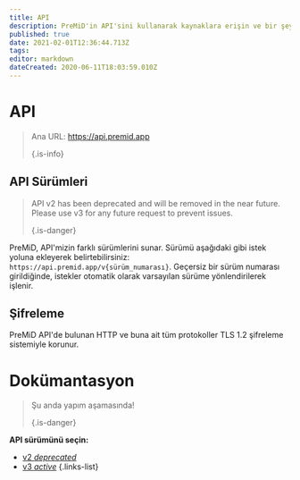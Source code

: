 ```yaml
---
title: API
description: PreMiD'in API'sini kullanarak kaynaklara erişin ve bir şey gerçekleştirin
published: true
date: 2021-02-01T12:36:44.713Z
tags:
editor: markdown
dateCreated: 2020-06-11T18:03:59.010Z
---
```


# API

> Ana URL: https://api.premid.app 
> 
> {.is-info}

## API Sürümleri
> API v2 has been deprecated and will be removed in the near future. Please use v3 for any future request to prevent issues. 
> 
> {.is-danger}

PreMiD, API'mizin farklı sürümlerini sunar. Sürümü aşağıdaki gibi istek yoluna ekleyerek belirtebilirsiniz: `https://api.premid.app/v{sürüm_numarası}`. Geçersiz bir sürüm numarası girildiğinde, istekler otomatik olarak varsayılan sürüme yönlendirilerek işlenir.

## Şifreleme

PreMiD API'de bulunan HTTP ve buna ait tüm protokoller TLS 1.2 şifreleme sistemiyle korunur.

# Dokümantasyon
> Şu anda yapım aşamasında! 
> 
> {.is-danger}

**API sürümünü seçin:**
- [v2 *deprecated*](/dev/api/v2)
- [v3 *active*](/dev/api/v3)
{.links-list}